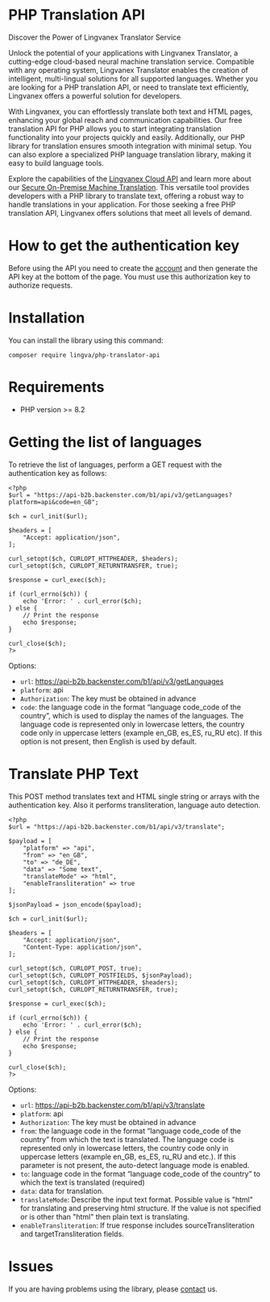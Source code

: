 # PHP Translation API

Discover the Power of Lingvanex Translator Service

Unlock the potential of your applications with Lingvanex Translator, a cutting-edge cloud-based neural machine translation service. Compatible with any operating system, Lingvanex Translator enables the creation of intelligent, multi-lingual solutions for all supported languages. Whether you are looking for a PHP translation API, or need to translate text efficiently, Lingvanex offers a powerful solution for developers.

With Lingvanex, you can effortlessly translate both text and HTML pages, enhancing your global reach and communication capabilities. Our free translation API for PHP allows you to start integrating translation functionality into your projects quickly and easily. Additionally, our PHP library for translation ensures smooth integration with minimal setup. You can also explore a specialized PHP language translation library, making it easy to build language tools.

Explore the capabilities of the [Lingvanex Cloud API](https://lingvanex.com/en/translationapi/) and learn more about our [Secure On-Premise Machine Translation](https://lingvanex.com/). This versatile tool provides developers with a PHP library to translate text, offering a robust way to handle translations in your application. For those seeking a free PHP translation API, Lingvanex offers solutions that meet all levels of demand.

# How to get the authentication key
Before using the API you need to create the [account](https://lingvanex.com/registration/) and then generate the API key at the bottom of the page. You must use this authorization key to authorize requests.


# Installation
You can install the library using this command:

```
composer require lingva/php-translator-api
```


# Requirements
* PHP version >= 8.2


# Getting the list of languages
To retrieve the list of languages, perform a GET request with the authentication key as follows:
```
<?php
$url = "https://api-b2b.backenster.com/b1/api/v3/getLanguages?platform=api&code=en_GB";

$ch = curl_init($url);

$headers = [
    "Accept: application/json",
];

curl_setopt($ch, CURLOPT_HTTPHEADER, $headers);
curl_setopt($ch, CURLOPT_RETURNTRANSFER, true);

$response = curl_exec($ch);

if (curl_errno($ch)) {
    echo 'Error: ' . curl_error($ch);
} else {
    // Print the response
    echo $response;
}

curl_close($ch);
?>
```

Options:
* `url`: https://api-b2b.backenster.com/b1/api/v3/getLanguages
* `platform`: api
* `Authorization`: The key must be obtained in advance
* `code`: the language code in the format “language code_code of the country”, which is used to display the names of the languages. The language code is represented only in lowercase letters, the country code only in uppercase letters (example en_GB, es_ES, ru_RU etc). If this option is not present, then English is used by default.


# Translate PHP Text
This POST method translates text and HTML single string or arrays with the authentication key. Also it performs transliteration, language auto detection.

```
<?php
$url = "https://api-b2b.backenster.com/b1/api/v3/translate";

$payload = [
    "platform" => "api",
    "from" => "en_GB",
    "to" => "de_DE",
    "data" => "Some text",
    "translateMode" => "html",
    "enableTransliteration" => true
];

$jsonPayload = json_encode($payload);

$ch = curl_init($url);

$headers = [
    "Accept: application/json",
    "Content-Type: application/json",
];

curl_setopt($ch, CURLOPT_POST, true);
curl_setopt($ch, CURLOPT_POSTFIELDS, $jsonPayload);
curl_setopt($ch, CURLOPT_HTTPHEADER, $headers);
curl_setopt($ch, CURLOPT_RETURNTRANSFER, true);

$response = curl_exec($ch);

if (curl_errno($ch)) {
    echo 'Error: ' . curl_error($ch);
} else {
    // Print the response
    echo $response;
}

curl_close($ch);
?>
```

Options:
* `url`: https://api-b2b.backenster.com/b1/api/v3/translate
* `platform`: api
* `Authorization`: The key must be obtained in advance
* `from`: the language code in the format “language code_code of the country” from which the text is translated. The language code is represented only in lowercase letters, the country code only in uppercase letters (example en_GB, es_ES, ru_RU and etc.). If this parameter is not present, the auto-detect language mode is enabled.
* `to`: language code in the format “language code_code of the country” to which the text is translated (required)
* `data`: data for translation.
* `translateMode`: Describe the input text format. Possible value is "html" for translating and preserving html structure. If the value is not specified or is other than "html" then plain text is translating.
* `enableTransliteration`: If true response includes sourceTransliteration and targetTransliteration fields.


# Issues
If you are having problems using the library, please [contact](https://lingvanex.com/en/contact-us/) us.
